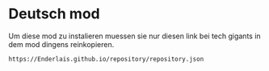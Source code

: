 # Deutsch mod

Um diese mod zu instalieren muessen sie nur diesen link bei tech gigants in dem mod dingens reinkopieren. 
```
https://Enderlais.github.io/repository/repository.json
``` 
